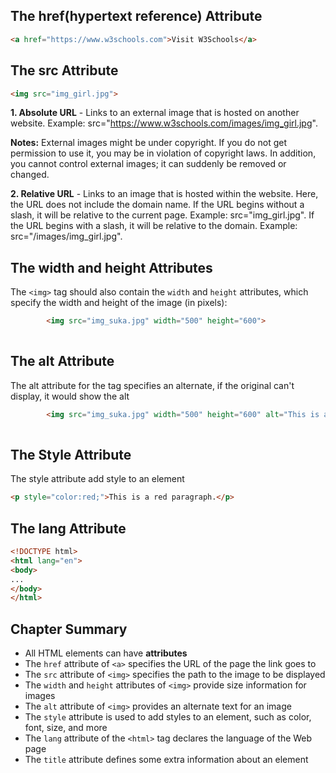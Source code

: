 ## The href(hypertext reference) Attribute

```html
<a href="https://www.w3schools.com">Visit W3Schools</a> 
```
## The src Attribute

```html
<img src="img_girl.jpg">
```

**1. Absolute URL** - Links to an external image that is hosted on another website. Example: src="https://www.w3schools.com/images/img_girl.jpg".

**Notes:** External images might be under copyright. If you do not get permission to use it, you may be in violation of copyright laws. In addition, you cannot control external images; it can suddenly be removed or changed.

**2. Relative URL** - Links to an image that is hosted within the website. Here, the URL does not include the domain name. If the URL begins without a slash, it will be relative to the current page. Example: src="img_girl.jpg". If the URL begins with a slash, it will be relative to the domain. Example: src="/images/img_girl.jpg".

## The width and height Attributes

The `<img>` tag should also contain the `width` and `height` attributes, which specify the width and height of the image (in pixels):

```html 
		<img src="img_suka.jpg" width="500" height="600">
		
```

## The alt Attribute 

The alt attribute for the tag specifies an alternate, if the original can't display, it would show the alt
```html 
		<img src="img_suka.jpg" width="500" height="600" alt="This is an alt ">
		
```

## The Style Attribute 

The style attribute add style to an element 
```html
<p style="color:red;">This is a red paragraph.</p>
```


## The lang Attribute
```html
<!DOCTYPE html>  
<html lang="en">  
<body>  
...  
</body>  
</html>
```


## Chapter Summary

- All HTML elements can have **attributes**
- The `href` attribute of `<a>` specifies the URL of the page the link goes to
- The `src` attribute of `<img>` specifies the path to the image to be displayed
- The `width` and `height` attributes of `<img>` provide size information for images
- The `alt` attribute of `<img>` provides an alternate text for an image
- The `style` attribute is used to add styles to an element, such as color, font, size, and more
- The `lang` attribute of the `<html>` tag declares the language of the Web page
- The `title` attribute defines some extra information about an element
